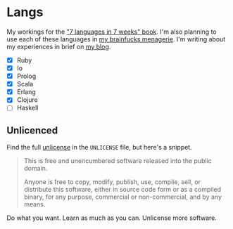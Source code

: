 # Langs

My workings for the ["7 languages in 7 weeks" book][book]. I'm also planning to use each of these languages in [my brainfucks menagerie][brainfucks]. I'm writing about my experiences in brief on [my blog][blog].

 * [X] Ruby
 * [X] Io
 * [X] Prolog
 * [X] Scala
 * [X] Erlang
 * [X] Clojure
 * [ ] Haskell

## Unlicenced

Find the full [unlicense][] in the `UNLICENSE` file, but here's a snippet.

>This is free and unencumbered software released into the public domain.
>
>Anyone is free to copy, modify, publish, use, compile, sell, or distribute this software, either in source code form or as a compiled binary, for any purpose, commercial or non-commercial, and by any means.

Do what you want. Learn as much as you can. Unlicense more software.

[book]: https://pragprog.com/book/btlang/seven-languages-in-seven-weeks
[brainfucks]: https://github.com/Wolfy87/brainfucks
[unlicense]: http://unlicense.org/
[blog]: http://oli.me.uk/category/langs/
